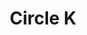 ---
title: "Circle K"
url: /hot-springs-national-park/circle-k-malvern-avenue/
shop: convenience
---